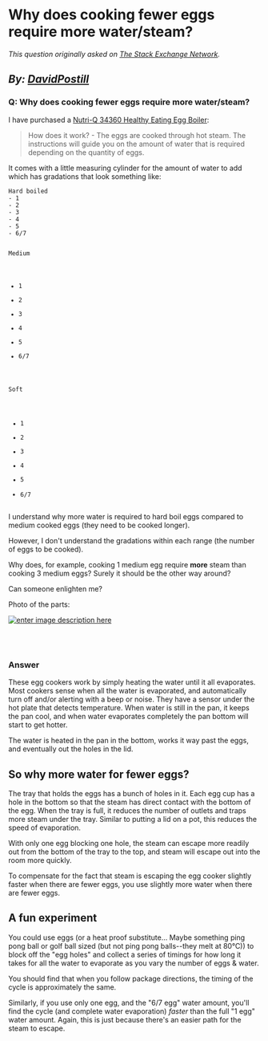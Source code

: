 # Why does cooking fewer eggs require more water/steam?

_This question originally asked on [The Stack Exchange Network](https://cooking.stackexchange.com/q/116059)._

_By: [DavidPostill](https://cooking.stackexchange.com/u/51123)_
<br>
--------------------------------------------
### Q: Why does cooking fewer eggs require more water/steam?
<p>I have purchased a <a href="https://www.amazon.co.uk/Nutri-Q-34360-Healthy-Poaching-Stainless/dp/B076F577M6" rel="noreferrer">Nutri-Q 34360 Healthy Eating Egg Boiler</a>:</p>
<blockquote>
<p>How does it work? - The eggs are cooked through hot steam. The instructions will guide you on the amount of water that is required depending on the quantity of eggs.</p>
</blockquote>
<p>It comes with a little measuring cylinder for the amount of water to add which has gradations that look something like:</p>
<pre><code>Hard boiled
- 1
- 2
- 3
- 4
- 5
- 6/7

Medium
- 1
- 2
- 3
- 4
- 5
- 6/7

Soft
- 1
- 2
- 3
- 4
- 5
- 6/7
</code></pre>
<p>I understand why more water is required to hard boil eggs compared to medium cooked eggs (they need to be cooked longer).</p>
<p>However, I don't understand the gradations within each range (the number of eggs to be cooked).</p>
<p>Why does, for example, cooking 1 medium egg require <strong>more</strong> steam than cooking 3 medium eggs? Surely it should be the other way around?</p>
<p>Can someone enlighten me?</p>
<p>Photo of the parts:</p>
<p><a href="https://i.sstatic.net/8NyiO.png" rel="noreferrer"><img src="https://i.sstatic.net/8NyiO.png" alt="enter image description here" /></a></p>

<br><br>
### Answer 
<p>These egg cookers work by simply heating the water until it all evaporates. Most cookers sense when all the water is evaporated, and automatically turn off and/or alerting with a beep or noise. They have a sensor under the hot plate that detects temperature. When water is still in the pan, it keeps the pan cool, and when water evaporates completely the pan bottom will start to get hotter.</p>
<p>The water is heated in the pan in the bottom, works it way past the eggs, and eventually out the holes in the lid.</p>
<h2>So why more water for fewer eggs?</h2>
<p>The tray that holds the eggs has a bunch of holes in it. Each egg cup has a hole in the bottom so that the steam has direct contact with the bottom of the egg. When the tray is full, it reduces the number of outlets and traps more steam under the tray. Similar to putting a lid on a pot, this reduces the speed of evaporation.</p>
<p>With only one egg blocking one hole, the steam can escape more readily out from the bottom of the tray to the top, and steam will escape out into the room more quickly.</p>
<p>To compensate for the fact that steam is escaping the egg cooker slightly faster when there are fewer eggs, you use slightly more water when there are fewer eggs.</p>
<h2>A fun experiment</h2>
<p>You could use eggs (or a heat proof substitute... Maybe something ping pong ball or golf ball sized (but not ping pong balls--they melt at 80°C)) to block off the &quot;egg holes&quot; and collect a series of timings for how long it takes for all the water to evaporate as you vary the number of eggs &amp; water.</p>
<p>You should find that when you follow package directions, the timing of the cycle is approximately the same.</p>
<p>Similarly, if you use only one egg, and the &quot;6/7 egg&quot; water amount, you'll find the cycle (and complete water evaporation) <em>faster</em> than the full &quot;1 egg&quot; water amount. Again, this is just because there's an easier path for the steam to escape.</p>

